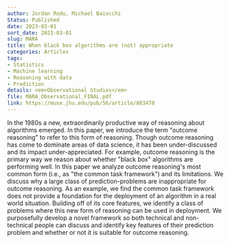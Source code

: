 ```yaml
---
author: Jordan Rodu, Michael Baiocchi
Status: Published
date: 2023-03-01
sort_date: 2023-03-01
slug: MARA
title: When black box algorithms are (not) appropriate
categories: Articles
tags:
- Statistics
- Machine learning
- Reasoning with data
- Prediction
details: <em>Observational Studies</em>
file: MARA_Observational_FINAL.pdf
link: https://muse.jhu.edu/pub/56/article/883478
---
```


In the 1980s a new, extraordinarily productive way of reasoning about algorithms emerged. In this paper, we introduce the term "outcome reasoning" to refer to this form of reasoning. Though outcome reasoning has come to dominate areas of data science, it has been under-discussed and its impact under-appreciated. For example, outcome reasoning is the primary way we reason about whether "black box" algorithms are performing well. In this paper we analyze outcome reasoning's most common form (i.e., as "the common task framework") and its limitations. We discuss why a large class of prediction-problems are inappropriate for outcome reasoning. As an example, we find the common task framework does not provide a foundation for the deployment of an algorithm in a real world situation. Building off of its core features, we identify a class of problems where this new form of reasoning can be used in deployment. We purposefully develop a novel framework so both technical and non-technical people can discuss and identify key features of their prediction problem and whether or not it is suitable for outcome reasoning.
